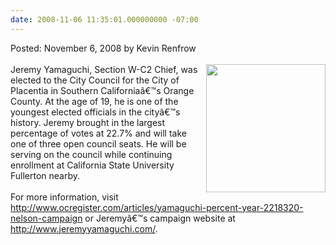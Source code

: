 ```yaml
---
date: 2008-11-06 11:35:01.000000000 -07:00
---
```

Posted: November 6, 2008 by Kevin Renfrow<br/><br/>
<img src=images/jeremy_yamaguchi.jpg width=191 height=205 align=right style=padding-left:4px;padding-bottom:4px>
Jeremy Yamaguchi, Section W-C2 Chief, was elected to the City Council for the City of Placentia in Southern Californiaâ€™s Orange County. At the age of 19, he is one of the youngest elected officials in the cityâ€™s history. Jeremy brought in the largest percentage of votes at 22.7% and will take one of three open council seats. He will be serving on the council while continuing enrollment at California State University Fullerton nearby.
<br/><br/>
For more information, visit <a href=http://www.ocregister.com/articles/yamaguchi-percent-year-2218320-nelson-campaign>http://www.ocregister.com/articles/yamaguchi-percent-year-2218320-nelson-campaign</a> or Jeremyâ€™s campaign website at <a href=http://www.jeremyyamaguchi.com/>http://www.jeremyyamaguchi.com/</a>.
